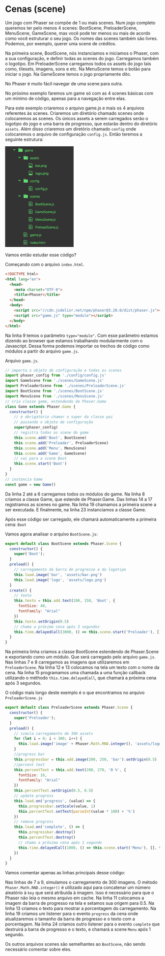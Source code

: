# Cenas (scene)

Um jogo com Phaser se compõe de 1 ou mais scenes. Num jogo completo queremos ter pelo menos 4 scenes: BootScene, PreloaderScene, MenuScene, GameScene, mas você pode ter menos ou mais de acordo como você estruturar o seu jogo. Os nomes das scenes também são livres. Podemos, por exemplo, querer uma scene de créditos.

Na primeira scene, BootScene, nós instanciamos e iniciamos o Phaser, com a sua configuração, e definir todas as scenes do jogo. Carregamos também o logotipo.
Em PreloaderScene carregamos todos os assets do jogo tais como, tilesets, imagens, sons e etc. Na MenuScene temos o botão para iniciar o jogo. Na GameScene temos o jogo propriamente dito.

No Phaser é muito fácil navegar de uma scene para outra.

No próximo exemplo faremos um game só com as 4 scenes básicas com um mínimo de código, apenas para a navegação entre elas.

Para este exemplo criaremos o arquivo game.js e mais os 4 arquivos referentes às scenes. Criaremos um diretório chamado scenes onde colocaremos as scenes. Os únicos assets a serem carregados serão o logotipo do jogo e uma barra de progresso, que estarão dentro do diretório ``assets``. Além disso criaremos um diretório chamado ``config`` onde colocaremos o arquivo de configuração ``config.js``. Então teremos a seguinte estrutura:

![fig 60](resources/img/fig060.png)

Vamos então estudar esse código?

Começando com o arquivo ``index.html``.

```html
<!DOCTYPE html>
<html lang="en">
  <head>
    <meta charset="UTF-8">
    <title>Phaser</title>
  </head>
  <body>
    <script src="//cdn.jsdelivr.net/npm/phaser@3.20.0/dist/phaser.js"></script>
    <script src="game.js" type="module"></script>
  </body>
</html>
```

Na linha 9 temos o parâmetro ``type="module"``. Com esse parâmetro estamos dizendo ao browser que estamos trabalhando modularmente com o Javascript.
Dessa forma podemos importar os trechos de código como módulos a partir do arquivo ``game.js``.

Arquivo ``game.js``.

```javascript
// importa o objeto de configuração e todas as scenes
import phaser_config from './config/config.js'
import GameScene from './scenes/GameScene.js'
import PreloaderScene from './scenes/PreloaderScene.js'
import BootScene from './scenes/BootScene.js'
import MenuScene from './scenes/MenuScene.js'
// cria classe game, estendendo de Phaser.Game
class Game extends Phaser.Game {
  constructor() {
    // é obrigatório chamar o super da classe pai
    // passando o objeto de configuração
    super(phaser_config)
    // registra todas as scene do game
    this.scene.add('Boot', BootScene)
    this.scene.add('Preloader', PreloaderScene)
    this.scene.add('Menu', MenuScene)
    this.scene.add('Game', GameScene)
    // vai para a scene Boot
    this.scene.start('Boot')
  }
}
// instancia Game
const game = new Game()
```

Da linha 2 até a 6 carregamos todos os módulos do game.
Na linha 8 criamos a classe Game, que estende de Phaser.Game. Das linhas 14 a 17 registramos as scenes no game. Na linha 19 chamamos a primeira scene a ser executada. E finalmente, na linha 23 instanciamos a classe Game.

Após esse código ser carregado, ele chamará automaticamente a primeira cena: ``Boot``

Vamos agora analisar o arquivo ``BootScene.js``:

```javascript
export default class BootScene extends Phaser.Scene {
  constructor() {
    super('Boot');
  }
  preload() {
    // carregamento da barra de progresso e do logotipo
    this.load.image('bar', 'assets/bar.png')
    this.load.image('logo', 'assets/logo.png')
  }
  create() {
    // texto
    this.texto = this.add.text(200, 150, 'Boot', {
      fontSize: 40,
      fontFamily: "Arial"
    })
    this.texto.setOrigin(0.5)
    // chama a próxima cena após 3 segundos
    this.time.delayedCall(3000, () => this.scene.start('Preloader'), [], this)
  }
}
```

Na primeira linha criamos a classe BootScene estendendo de Phaser.Scene e exportando como um módulo. Que será carregado pelo arquivo ``game.js``. Nas linhas 7 e 8 carregamos as imagens que utilizaremos em ``PreloaderScene``. Na linha 12 e 13 colocamos na tela um texto com o nome da cena. Na linha 15 programamos uma chamada a uma função callback utilizando o méthodo ``this.time.delayedCall``, que chamará a próxima cena após 3 segundos.

O código mais longo deste exemplo é o que encontramos no arquivo ``PreloaderScene.js``

```javascript
export default class PreloaderScene extends Phaser.Scene {
  constructor() {
    super('Preloader');
  }
  preload() {
    // simula carregamento de 300 assets
    for (let i = 0; i < 300; i++) {
      this.load.image('image' + Phaser.Math.RND.integer(), 'assets/logo.png')
    }
    //progress bar
    this.progressbar = this.add.image(200, 250, 'bar').setOrigin(0.5)
    //percent text
    this.percentText = this.add.text(200, 270, '0 %', {
      fontSize: 16,
      fontFamily: "Arial"
    })
    this.percentText.setOrigin(0.5, 0.5)
    // update progress
    this.load.on('progress', (value) => {
      this.progressbar.setScale(value, 1)
      this.percentText.setText(parseInt(value * 100) + '%')
    })
    // remove progress
    this.load.on('complete', () => {
      this.progressbar.destroy()
      this.percentText.destroy()
      // chama a próxima cena após 1 segundo
      this.time.delayedCall(1000, () => this.scene.start('Menu'), [], this)
    })
  }
}
```

Vamos comentar apenas as linhas principais desse código:

Nas linhas de 7 a 9, simulamos o carregamento de 300 imagens. O método ``Phaser.Math.RND.integer()`` é utilizado aqui para concatenar um número aleatório à ``key`` que será atribuída à imagem. Isso é necessário para que o Phaser não leia o mesmo arquivo em cache. Na linha 11 colocamos a imagem da barra de progresso na tela e setamos sua origem para 0.5.
Na linha 13 criamos o texto para mostrar a porcentagem do carregamento.
Na linha 19 criamos um listener para o evento ``progress`` da cena onde atualizaremos o tamanho da barra de progresso e o texto com a porcentagem.
Na linha 24 criamos outro listener para o evento ``complete`` que destruirá a barra de progresso e o texto, e chamará a scene ``Menu`` após 1 segundo.

Os outros arquivos scenes são semelhantes ao ``BootScene``, não sendo necessário comentar sobre eles.

